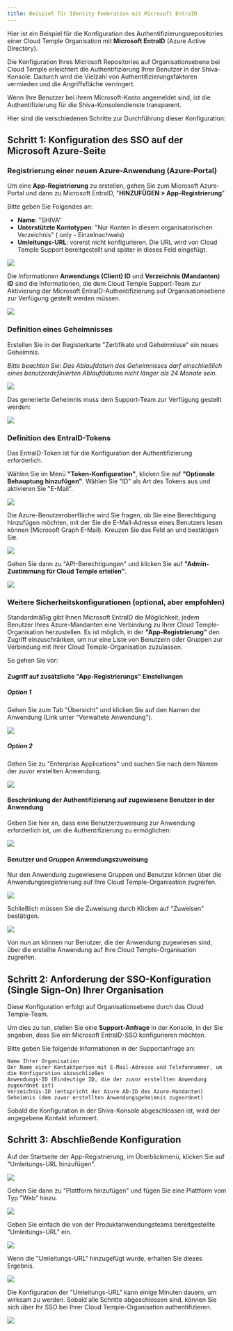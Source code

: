 ```yaml
---
title: Beispiel für Identity Federation mit Microsoft EntraID
---
```


Hier ist ein Beispiel für die Konfiguration des Authentifizierungsrepositories einer Cloud Temple Organisation mit __Microsoft EntraID__ (Azure Active Directory).

Die Konfiguration Ihres Microsoft Repositories auf Organisationsebene bei Cloud Temple erleichtert die Authentifizierung Ihrer Benutzer in der Shiva-Konsole. Dadurch wird die Vielzahl von Authentifizierungsfaktoren vermieden und die Angriffsfläche verringert.

Wenn Ihre Benutzer bei ihrem Microsoft-Konto angemeldet sind, ist die Authentifizierung für die Shiva-Konsolendienste transparent.

Hier sind die verschiedenen Schritte zur Durchführung dieser Konfiguration:

## Schritt 1: Konfiguration des SSO auf der Microsoft Azure-Seite

### Registrierung einer neuen Azure-Anwendung (Azure-Portal)

Um eine __App-Registrierung__ zu erstellen, gehen Sie zum Microsoft Azure-Portal und dann zu Microsoft EntraID, "__HINZUFÜGEN > App-Registrierung__"

Bitte geben Sie Folgendes an:

- __Name__: "SHIVA"
- __Unterstützte Kontotypen__: "Nur Konten in diesem organisatorischen Verzeichnis" (__<Ihr Azure-Mandant>__ only - Einzelnachweis)
- __Umleitungs-URL__: vorerst nicht konfigurieren. Die URL wird von Cloud Temple Support bereitgestellt und später in dieses Feld eingefügt.

![](images/sso_entra_001.png)

Die Informationen **Anwendungs (Client) ID** und **Verzeichnis (Mandanten) ID** sind die Informationen, die dem Cloud Temple Support-Team zur Aktivierung der Microsoft EntraID-Authentifizierung auf Organisationsebene zur Verfügung gestellt werden müssen.

![](images/sso_entra_002.png)

### Definition eines Geheimnisses
Erstellen Sie in der Registerkarte "Zertifikate und Geheimnisse" ein neues Geheimnis.

*Bitte beachten Sie: Das Ablaufdatum des Geheimnisses darf einschließlich eines benutzerdefinierten Ablaufdatums nicht länger als 24 Monate sein.*

![](images/sso_aad_004.png)

Das generierte Geheimnis muss dem Support-Team zur Verfügung gestellt werden:

![](images/sso_aad_005.png)

### Definition des EntraID-Tokens

Das EntraID-Token ist für die Konfiguration der Authentifizierung erforderlich.

Wählen Sie im Menü __"Token-Konfiguration"__, klicken Sie auf __"Optionale Behauptung hinzufügen"__. Wählen Sie "ID" als Art des Tokens aus und aktivieren Sie "E-Mail".

![](images/sso_aad_006.png)

Die Azure-Benutzeroberfläche wird Sie fragen, ob Sie eine Berechtigung hinzufügen möchten, mit der Sie die E-Mail-Adresse eines Benutzers lesen können (Microsoft Graph E-Mail). Kreuzen Sie das Feld an und bestätigen Sie.

![](images/sso_aad_007.png)

Gehen Sie dann zu "API-Berechtigungen" und klicken Sie auf __"Admin-Zustimmung für Cloud Temple erteilen"__.

![](images/sso_aad_008.png)

### Weitere Sicherheitskonfigurationen (optional, aber empfohlen)

Standardmäßig gibt Ihnen Microsoft EntraID die Möglichkeit, jedem Benutzer Ihres Azure-Mandanten eine Verbindung zu Ihrer Cloud Temple-Organisation herzustellen.
Es ist möglich, in der __"App-Registrierung"__ den Zugriff einzuschränken, um nur eine Liste von Benutzern oder Gruppen zur Verbindung mit Ihrer Cloud Temple-Organisation zuzulassen.

So gehen Sie vor:

#### Zugriff auf zusätzliche "App-Registrierungs" Einstellungen
##### Option 1
Gehen Sie zum Tab "Übersicht" und klicken Sie auf den Namen der Anwendung (Link unter "Verwaltete Anwendung").

![](images/sso_aad_009.png)

##### Option 2
Gehen Sie zu "Enterprise Applications" und suchen Sie nach dem Namen der zuvor erstellten Anwendung.

![](images/sso_aad_010.png)

#### Beschränkung der Authentifizierung auf zugewiesene Benutzer in der Anwendung

Geben Sie hier an, dass eine Benutzerzuweisung zur Anwendung erforderlich ist, um die Authentifizierung zu ermöglichen:

![](images/sso_aad_011.png)

#### Benutzer und Gruppen Anwendungszuweisung
Nur den Anwendung zugewiesene Gruppen und Benutzer können über die Anwendungsregistrierung auf Ihre Cloud Temple-Organisation zugreifen.

![](images/sso_aad_012.png)

Schließlich müssen Sie die Zuweisung durch Klicken auf "Zuweisen" bestätigen.

![](images/sso_aad_013.png)

Von nun an können nur Benutzer, die der Anwendung zugewiesen sind, über die erstellte Anwendung auf Ihre Cloud Temple-Organisation zugreifen.

## Schritt 2: Anforderung der SSO-Konfiguration (Single Sign-On) Ihrer Organisation

Diese Konfiguration erfolgt auf Organisationsebene durch das Cloud Temple-Team.

Um dies zu tun, stellen Sie eine __Support-Anfrage__ in der Konsole, in der Sie angeben, dass Sie ein Microsoft EntraID-SSO konfigurieren möchten.

Bitte geben Sie folgende Informationen in der Supportanfrage an:

    Name Ihrer Organisation
    Der Name einer Kontaktperson mit E-Mail-Adresse und Telefonnummer, um die Konfiguration abzuschließen
    Anwendungs-ID (Eindeutige ID, die der zuvor erstellten Anwendung zugeordnet ist)
    Verzeichnis-ID (entspricht der Azure AD-ID des Azure-Mandanten)
    Geheimnis (dem zuvor erstellten Anwendungsgeheimnis zugeordnet)

Sobald die Konfiguration in der Shiva-Konsole abgeschlossen ist, wird der angegebene Kontakt informiert.

## Schritt 3: Abschließende Konfiguration

Auf der Startseite der App-Registrierung, im Überblickmenü, klicken Sie auf "Umleitungs-URL hinzufügen".

![](images/sso_aad_014.png)

Gehen Sie dann zu "Plattform hinzufügen" und fügen Sie eine Plattform vom Typ "Web" hinzu.

![](images/sso_aad_015.png)

Geben Sie einfach die von der Produktanwendungsteams bereitgestellte "Umleitungs-URL" ein.

![](images/sso_aad_016.png)

Wenn die "Umleitungs-URL" hinzugefügt wurde, erhalten Sie dieses Ergebnis.

![](images/sso_aad_017.png)

Die Konfiguration der "Umleitungs-URL" kann einige Minuten dauern, um wirksam zu werden.
Sobald alle Schritte abgeschlossen sind, können Sie sich über Ihr SSO bei Ihrer Cloud Temple-Organisation authentifizieren.

![](images/sso_aad_018.png)
